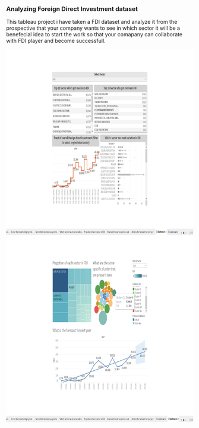 
### Analyzing Foreign Direct Investment dataset

This tableau project i have taken a FDI dataset and analyze it from the prospective that your company wants to see in which sector it will be a benefecial idea to start the work so that your comapany can collaborate with FDI player and become successfull.

<img src="FDI.png" wiidth="1000" height="500"/>
<img src="FDI2.png" wiidth="1000" height="500"/>


